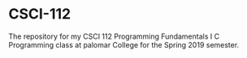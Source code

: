 # CSCI-112

The repository for my CSCI 112 Programming Fundamentals I C Programming class at palomar College for the Spring 2019 semester.
